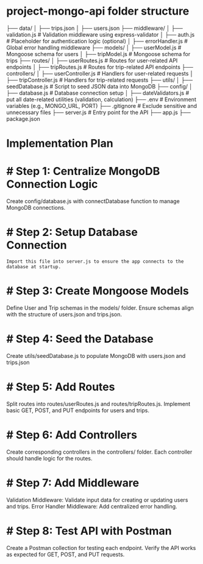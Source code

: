 # project-mongo-api folder structure
├── data/
│   ├── trips.json
│   ├── users.json
├── middleware/
│   ├── validation.js       # Validation middleware using express-validator
│   ├── auth.js             # Placeholder for authentication logic (optional)
│   ├── errorHandler.js     # Global error handling middleware
├── models/
│   ├── userModel.js             # Mongoose schema for users
│   ├── tripModel.js             # Mongoose schema for trips
├── routes/
│   ├── userRoutes.js       # Routes for user-related API endpoints
│   ├── tripRoutes.js       # Routes for trip-related API endpoints
├── controllers/
│   ├── userController.js   # Handlers for user-related requests
│   ├── tripController.js   # Handlers for trip-related requests
├── utils/
│   ├── seedDatabase.js     # Script to seed JSON data into MongoDB
├── config/
│   ├── database.js         # Database connection setup
│   ├── dateValidators.js   # put all date-related utilities (validation, calculation)
├── .env                    # Environment variables (e.g., MONGO_URL, PORT)
├── .gitignore              # Exclude sensitive and unnecessary files
├── server.js               # Entry point for the API
├── app.js
├── package.json


# Implementation Plan
# # Step 1: Centralize MongoDB Connection Logic
  Create config/database.js with connectDatabase function to manage MongoDB connections.
# # Step 2: Setup Database Connection
    Import this file into server.js to ensure the app connects to the database at startup.
# # Step 3: Create Mongoose Models
  Define User and Trip schemas in the models/ folder.
  Ensure schemas align with the structure of users.json and trips.json.
# # Step 4: Seed the Database
  Create utils/seedDatabase.js to populate MongoDB with users.json and trips.json
# # Step 5: Add Routes
  Split routes into routes/userRoutes.js and routes/tripRoutes.js.
  Implement basic GET, POST, and PUT endpoints for users and trips.
# # Step 6: Add Controllers
  Create corresponding controllers in the controllers/ folder.
  Each controller should handle logic for the routes.
# # Step 7: Add Middleware
  Validation Middleware: Validate input data for creating or updating users and trips.
  Error Handler Middleware: Add centralized error handling.
# # Step 8: Test API with Postman
  Create a Postman collection for testing each endpoint.
  Verify the API works as expected for GET, POST, and PUT requests.